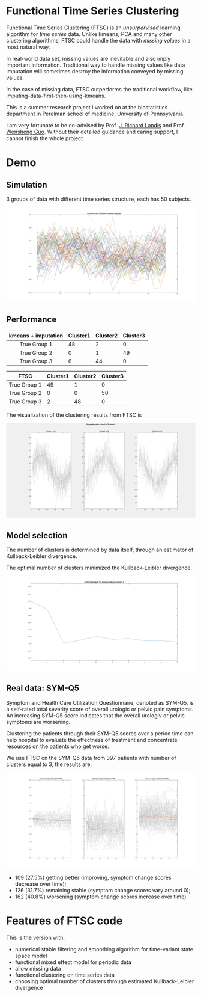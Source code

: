 # Functional Time Series Clustering

Functional Time Series Clustering (FTSC) is an *unsurpervised* learning algorithm for *time series* data.
Unlike kmeans, PCA and many other clustering algorithms, FTSC could handle the data with *missing values* in a most natural way.

In real-world data set, missing values are inevitable and also imply important information.
Traditional way to handle missing values like data imputation will sometimes destroy the information conveyed by missing values.

In the case of missing data, FTSC outperforms the traditional workflow, like imputing-data-first-then-using-kmeans.

This is a summer research project I worked on at the biostatistics department in Perelman school of medicine, University of Pennsylvania.

I am very fortunate to be co-advised by Prof. [J. Richard Landis](https://scholar.google.com/citations?user=WDSnxagAAAAJ&hl=en) and Prof. [Wensheng Guo](https://scholar.google.com/citations?user=WYCrBGUAAAAJ&hl=en).
Without their detailed guidance and caring support, I cannot finish the whole project.

# Demo

## Simulation

3 groups of data with different time series structure, each has 50 subjects.

![Figure 1 simulated data](https://github.com/jasonyee/FTSC/blob/master/demo/simulation/raw.png)


## Performance

| kmeans + imputation | Cluster1 | Cluster2 | Cluster3 |
|:-------------------:|----------|----------|----------|
| True Group 1        | 48       | 2        | 0        |
| True Group 2        | 0        | 1        | 49       |
| True Group 3        | 6        | 44       | 0        |

|     FTSC     | Cluster1 | Cluster2 | Cluster3 |
|:------------:|----------|----------|----------|
| True Group 1 | 49       | 1        | 0        |
| True Group 2 | 0        | 0        | 50       |
| True Group 3 | 2        | 48       | 0        |

The visualization of the clustering results from FTSC is

![Figure 2 FTSC for simulated data](https://github.com/jasonyee/FTSC/blob/master/demo/simulation/spaghetti.png)


## Model selection

The number of clusters is determined by data itself, through an estimator of Kullback-Leibler divergence.

The optimal number of clusters minimized the Kullback-Leibler divergence.

![Figure 3 KL for simulated data](https://github.com/jasonyee/FTSC/blob/master/demo/simulation/kl_curve.png)

## Real data: SYM-Q5

Symptom and Health Care Utilization Questionnaire, denoted as SYM-Q5, is a self-rated
total severity score of overall urologic or pelvic pain symptoms.
An increasing SYM-Q5 score indicates that the overall urologiv or pelvic symptoms are worsening.

Clustering the patients through their SYM-Q5 scores over a period time can help hospital to evaluate the effectness of treatment and concentrate resources on the patients who get worse.

We use FTSC on the SYM-Q5 data from 397 patients with number of clusters equal to 3, the results are:

![Figure 4 FTSC for SYM-Q5 data](https://github.com/jasonyee/FTSC/blob/master/demo/symq5/spaghetti.png)

*  109 (27.5%) getting better (improving, symptom change scores decrease over time); 
*  126 (31.7%) remaining stable (symptom change scores vary around 0); 
*  162 (40.8%) worsening (symptom change scores increase over time).

# Features of FTSC code

This is the version with:

*  numerical stable filtering and smoothing algorithm for time-variant state space model
*  functional mixed effect model for periodic data
*  allow missing data
*  functional clustering on time series data
*  choosing optimal number of clusters through estimated Kullback-Leibler divergence